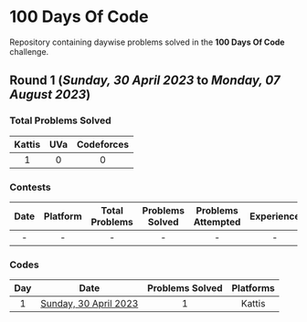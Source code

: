 # 100 Days Of Code

Repository containing daywise problems solved in the **100 Days Of Code** challenge.

## Round 1 (_Sunday, 30 April 2023_ to _Monday, 07 August 2023_)

### Total Problems Solved

| Kattis | UVa | Codeforces |
| :----: | :-: | :--------: |
|   1    |  0  |     0      |

### Contests

| Date | Platform | Total Problems | Problems Solved | Problems Attempted | Experience |
| :--: | :------: | :------------: | :-------------: | :----------------: | :--------: |
|  -   |    -     |       -        |        -        |         -          |     -      |

### Codes

| Day |                      Date                       | Problems Solved | Platforms |
| :-: | :---------------------------------------------: | :-------------: | :-------: |
|  1  | [Sunday, 30 April 2023](/Day%2001%20-%20300423) |        1        |  Kattis   |
